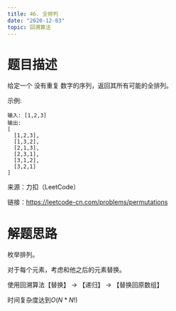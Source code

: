 ```yaml
---
title: 46. 全排列
date: "2020-12-03"
topic: 回溯算法
---
```

# 题目描述

给定一个 没有重复 数字的序列，返回其所有可能的全排列。

示例:
```
输入: [1,2,3]
输出:
[
  [1,2,3],
  [1,3,2],
  [2,1,3],
  [2,3,1],
  [3,1,2],
  [3,2,1]
]
```

来源：力扣（LeetCode）

链接：https://leetcode-cn.com/problems/permutations

# 解题思路

枚举排列。

对于每个元素，考虑和他之后的元素替换。

使用回溯算法【替换】 -> 【递归】 -> 【替换回原数组】

时间复杂度达到$O(N*N!)$